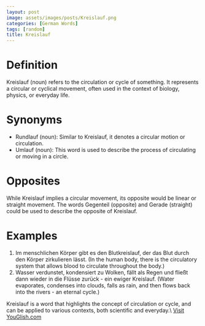 ```yaml
---
layout: post
image: assets/images/posts/Kreislauf.png
categories: [German Words]
tags: [random]
title: Kreislauf
---
```


# Definition

Kreislauf (noun) refers to the circulation or cycle of something. It represents a circular or cyclical movement, often used in the context of biology, physics, or everyday life.

# Synonyms

- Rundlauf (noun): Similar to Kreislauf, it denotes a circular motion or circulation.
- Umlauf (noun): This word is used to describe the process of circulating or moving in a circle.

# Opposites

While Kreislauf implies a circular movement, its opposite would be linear or straight movement. The words Gegenteil (opposite) and Gerade (straight) could be used to describe the opposite of Kreislauf.

# Examples

1. Im menschlichen Körper gibt es den Blutkreislauf, der das Blut durch den Körper zirkulieren lässt. (In the human body, there is the circulatory system that allows blood to circulate throughout the body.)
2. Wasser verdunstet, kondensiert zu Wolken, fällt als Regen und fließt dann wieder in die Flüsse zurück - ein ewiger Kreislauf. (Water evaporates, condenses into clouds, falls as rain, and then flows back into the rivers - an eternal cycle.)

Kreislauf is a word that highlights the concept of circulation or cycle, and can be applied to various contexts, both scientific and everyday.\ <a id="yg-widget-0" class="youglish-widget" data-query="Kreislauf" data-lang="german" data-components="8412" data-auto-start="0" data-bkg-color="theme_light" data-title="How%20to%20pronounce%20Kreislauf%20in%20German"  rel="nofollow" href="https://youglish.com">Visit YouGlish.com</a><script async src="https://youglish.com/public/emb/widget.js" charset="utf-8"></script>